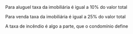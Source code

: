 Para aluguel taxa da imobiliária é igual a 10% do valor total


Para venda taxa da imobiliária é igual a 25% do valor total



A taxa de incêndio é algo a parte, que o condomínio define

